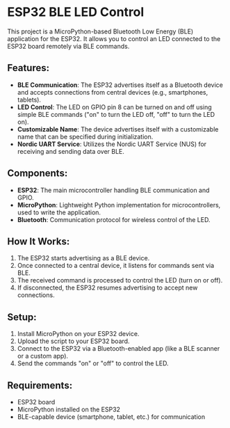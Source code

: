 # ESP32 BLE LED Control

This project is a MicroPython-based Bluetooth Low Energy (BLE) application for the ESP32. It allows you to control an LED connected to the ESP32 board remotely via BLE commands.

## Features:
- **BLE Communication**: The ESP32 advertises itself as a Bluetooth device and accepts connections from central devices (e.g., smartphones, tablets).
- **LED Control**: The LED on GPIO pin 8 can be turned on and off using simple BLE commands ("on" to turn the LED off, "off" to turn the LED on).
- **Customizable Name**: The device advertises itself with a customizable name that can be specified during initialization.
- **Nordic UART Service**: Utilizes the Nordic UART Service (NUS) for receiving and sending data over BLE.

## Components:
- **ESP32**: The main microcontroller handling BLE communication and GPIO.
- **MicroPython**: Lightweight Python implementation for microcontrollers, used to write the application.
- **Bluetooth**: Communication protocol for wireless control of the LED.

## How It Works:
1. The ESP32 starts advertising as a BLE device.
2. Once connected to a central device, it listens for commands sent via BLE.
3. The received command is processed to control the LED (turn on or off).
4. If disconnected, the ESP32 resumes advertising to accept new connections.

## Setup:
1. Install MicroPython on your ESP32 device.
2. Upload the script to your ESP32 board.
3. Connect to the ESP32 via a Bluetooth-enabled app (like a BLE scanner or a custom app).
4. Send the commands "on" or "off" to control the LED.

## Requirements:
- ESP32 board
- MicroPython installed on the ESP32
- BLE-capable device (smartphone, tablet, etc.) for communication
